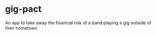 # gig-pact
An app to take away the financial risk of a band playing a gig outside of their hometown
